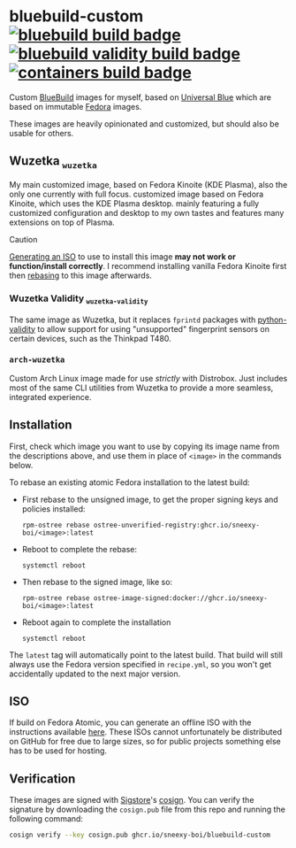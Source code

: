 # bluebuild-custom &nbsp; [![bluebuild build badge](https://github.com/sneexy-boi/bluebuild-custom/actions/workflows/build.yml/badge.svg)](https://github.com/sneexy-boi/bluebuild-custom/actions/workflows/build.yml) [![bluebuild validity build badge](https://github.com/sneexy-boi/bluebuild-custom/actions/workflows/build-validity.yml/badge.svg)](https://github.com/sneexy-boi/bluebuild-custom/actions/workflows/build-validity.yml) [![containers build badge](https://github.com/sneexy-boi/bluebuild-custom/actions/workflows/containers.yml/badge.svg)](https://github.com/sneexy-boi/bluebuild-custom/actions/workflows/containers.yml)

Custom [BlueBuild](https://blue-build.org) images for myself, based on [Universal Blue](https://universal-blue.org) which are based on immutable [Fedora](https://fedoraproject.org) images.

These images are heavily opinionated and customized, but should also be usable for others.

## Wuzetka <sub>`wuzetka`</sub>

My main customized image, based on Fedora Kinoite (KDE Plasma), also the only one currently with full focus.
customized image based on Fedora Kinoite, which uses the KDE Plasma desktop. mainly featuring a fully customized configuration and desktop to my own tastes and features many extensions on top of Plasma.

> [!CAUTION]
> [Generating an ISO](https://blue-build.org/how-to/generate-iso/) to use to install this image <b>may not work or function/install correctly</b>. I recommend installing vanilla Fedora Kinoite first then [rebasing](https://blue-build.org/learn/universal-blue/#by-rebasing-from-an-existing-installation-of-fedora-atomic-or-a-derivative) to this image afterwards.

### Wuzetka Validity <sub>`wuzetka-validity`</sub>

The same image as Wuzetka, but it replaces `fprintd` packages with [python-validity](https://github.com/uunicorn/python-validity) to allow support for using "unsupported" fingerprint sensors on certain devices, such as the Thinkpad T480.

### `arch-wuzetka`

Custom Arch Linux image made for use <i>strictly</i> with Distrobox. Just includes most of the same CLI utilities from Wuzetka to provide a more seamless, integrated experience.

## Installation

First, check which image you want to use by copying its image name from the descriptions above, and use them in place of `<image>` in the commands below.

To rebase an existing atomic Fedora installation to the latest build:

- First rebase to the unsigned image, to get the proper signing keys and policies installed:
  ```
  rpm-ostree rebase ostree-unverified-registry:ghcr.io/sneexy-boi/<image>:latest
  ```
- Reboot to complete the rebase:
  ```
  systemctl reboot
  ```
- Then rebase to the signed image, like so:
  ```
  rpm-ostree rebase ostree-image-signed:docker://ghcr.io/sneexy-boi/<image>:latest
  ```
- Reboot again to complete the installation
  ```
  systemctl reboot
  ```

The `latest` tag will automatically point to the latest build. That build will still always use the Fedora version specified in `recipe.yml`, so you won't get accidentally updated to the next major version.

## ISO

If build on Fedora Atomic, you can generate an offline ISO with the instructions available [here](https://blue-build.org/learn/universal-blue/#fresh-install-from-an-iso). These ISOs cannot unfortunately be distributed on GitHub for free due to large sizes, so for public projects something else has to be used for hosting.

## Verification

These images are signed with [Sigstore](https://www.sigstore.dev/)'s [cosign](https://github.com/sigstore/cosign). You can verify the signature by downloading the `cosign.pub` file from this repo and running the following command:

```bash
cosign verify --key cosign.pub ghcr.io/sneexy-boi/bluebuild-custom
```
